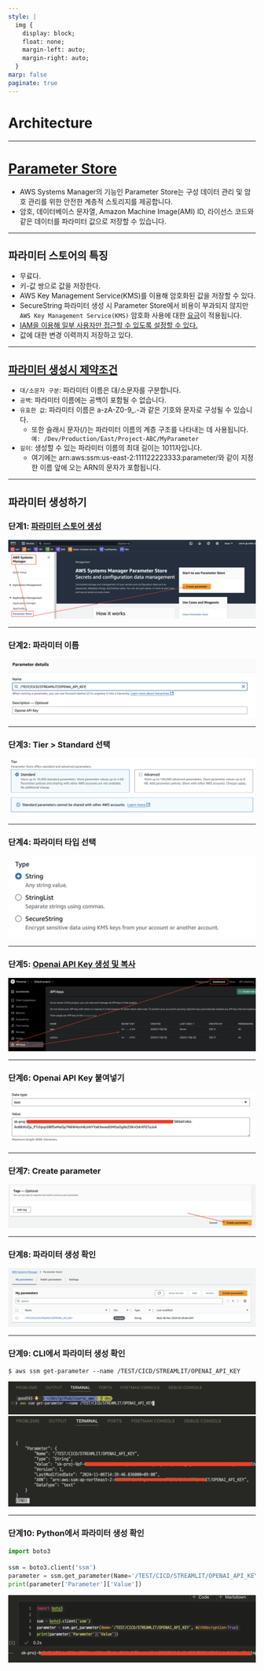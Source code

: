 ```yaml
---
style: |
  img {
    display: block;
    float: none;
    margin-left: auto;
    margin-right: auto;
  }
marp: false
paginate: true
---
```

# Architecture

---
# [Parameter Store](https://docs.aws.amazon.com/ko_kr/systems-manager/latest/userguide/systems-manager-parameter-store.html)
- AWS Systems Manager의 기능인 Parameter Store는 구성 데이터 관리 및 암호 관리를 위한 안전한 계층적 스토리지를 제공합니다. 
- 암호, 데이터베이스 문자열, Amazon Machine Image(AMI) ID, 라이선스 코드와 같은 데이터를 파라미터 값으로 저장할 수 있습니다.

---
## 파라미터 스토어의 특징
- 무료다.
- 키-값 쌍으로 값을 저장한다.
- AWS Key Management Service(KMS)를 이용해 암호화된 값을 저장할 수 있다.
- SecureString 파라미터 생성 시 Parameter Store에서 비용이 부과되지 않지만 `AWS Key Management Service(KMS)` 암호화 사용에 대한 [요금]((https://aws.amazon.com/kms/pricing/))이 적용됩니다.
- [IAM을 이용해 일부 사용자만 접근할 수 있도록 설정할 수 있다.](https://docs.aws.amazon.com/ko_kr/systems-manager/latest/userguide/sysman-paramstore-access.html)
- 값에 대한 변경 이력까지 저장하고 있다.

---
## [파라미터 생성시 제약조건](https://docs.aws.amazon.com/ko_kr/systems-manager/latest/userguide/sysman-paramstore-su-create.html)
- `대/소문자 구분`: 파라미터 이름은 대/소문자를 구분합니다.
- `공백`: 파라미터 이름에는 공백이 포함될 수 없습니다.
- `유효한 값`: 파라미터 이름은 a-zA-Z0-9_.-과 같은 기호와 문자로 구성될 수 있습니다.
  - 또한 슬래시 문자(/)는 파라미터 이름의 계층 구조를 나타내는 데 사용됩니다. `예: /Dev/Production/East/Project-ABC/MyParameter`
- `길이`: 생성할 수 있는 파라미터 이름의 최대 길이는 1011자입니다. 
  - 여기에는 arn:aws:ssm:us-east-2:111122223333:parameter/와 같이 지정한 이름 앞에 오는 ARN의 문자가 포함됩니다.

---
## 파라미터 생성하기 
### 단계1: [파라미터 스토어 생성](https://ap-northeast-2.console.aws.amazon.com/systems-manager/parameters?region=ap-northeast-2)
![alt text](./img/image.png)

---
### 단계2: 파라미터 이름
![alt text](./img/image-1.png)

---
### 단계3: Tier > Standard 선택
![alt text](./img/image-2.png)

---
### 단계4: 파라미터 타입 선택 
![alt text](./img/image-3.png)

---
### 단계5: [Openai API Key 생성 및 복사](https://platform.openai.com/api-keys)
![alt text](./img/image-4.png)

---
### 단계6: Openai API Key 붙여넣기
![alt text](./img/image-5.png)

---
### 단계7: Create parameter
![alt text](./img/image-6.png)

---
### 단계8: 파라미터 생성 확인 
![alt text](./img/image-7.png)

---
### 단계9: CLI에서 파라미터 생성 확인 
```shell
$ aws ssm get-parameter --name /TEST/CICD/STREAMLIT/OPENAI_API_KEY
```
![alt text](./img/image-8.png)
![alt text](./img/image-9.png)

---
### 단계10: Python에서 파라미터 생성 확인 
```python
import boto3

ssm = boto3.client('ssm')
parameter = ssm.get_parameter(Name='/TEST/CICD/STREAMLIT/OPENAI_API_KEY', WithDecryption=True)
print(parameter['Parameter']['Value'])
```
![alt text](./img/image-10.png)

